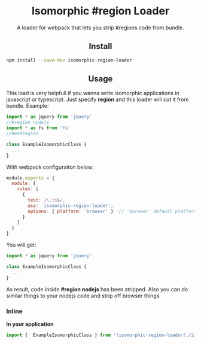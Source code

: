 <div align="center">
  <h1>Isomorphic #region Loader</h1>
  <p>A loader for webpack that lets you strip #regions code from bundle.</p>
</div>

<h2 align="center">Install</h2>

```bash
npm install --save-dev isomorphic-region-loader
```

<h2 align="center">Usage</h2>

This load is very helpfull if you wanna write isomorphic applications 
in javascript or typescript. Just specify **region** and this loader will
cut it from bundle. Example:

```ts
import * as jquery from 'jquery'
//#region nodejs
import * as fs from 'fs'
//#endregion

class ExampleIsomorphicClass {
  ...
}

```

With webpack configuraiton below:

```js
module.exports = {
  module: {
    rules: [
      {
        test: /\.ts$/,
        use: 'isomorphic-region-loader',
        options: { platform: 'browser' }  // 'borwser' default platform, also there is 'nodejs'
      }
    ]
  }
}
```
You will get:
```ts
import * as jquery from 'jquery'

class ExampleIsomorphicClass {
  ...
}

```
As result, code inside **#region nodejs** has been stripped.
Also you can do similar things to your nodejs code and strip off
browser things.

### Inline

**In your application**
```js
import {  ExampleIsomorphicClass } from '!isomorphic-region-loader!./isomorphic-class.ts';
```
